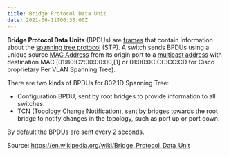 ```yaml
---
title: Bridge Protocol Data Unit
date: 2021-06-11T06:35:00Z
---
```


**Bridge Protocol Data Units** (BPDUs) are [frames](20201009144356-frame.md) 
that contain information about the 
[spanning tree protocol](20201016141336-spanning-tree-protocol.md) (STP). 
A switch sends BPDUs using a unique source [MAC Address](20201009143255-mac.md) 
from its origin port to a [multicast address](20210611064541-multicast-address.md) with destination MAC
(01:80:C2:00:00:00,[1] or 01:00:0C:CC:CC:CD for Cisco proprietary Per VLAN
Spanning Tree). 

There are two kinds of BPDUs for 802.1D Spanning Tree:
* Configuration BPDU, sent by root bridges to provide information to all switches.
* TCN (Topology Change Notification), sent by bridges towards the root bridge to notify changes in the topology, such as port up or port down.

By default the BPDUs are sent every 2 seconds. 

Source: https://en.wikipedia.org/wiki/Bridge_Protocol_Data_Unit

